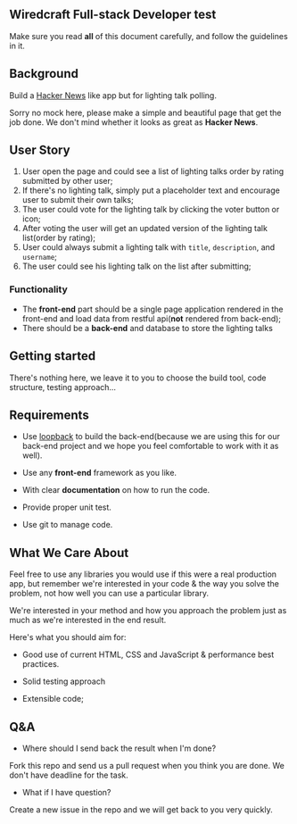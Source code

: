 Wiredcraft Full-stack Developer test
-------------------------

Make sure you read **all** of this document carefully, and follow the guidelines in it.

## Background

Build a [Hacker News](https://news.ycombinator.com/) like app but for lighting talk polling.

Sorry no mock here, please make a simple and beautiful page that get the job done. We don't mind whether it looks as great as **Hacker News**.

## User Story

1. User open the page and could see a list of lighting talks order by rating submitted by other user;
2. If there's no lighting talk, simply put a placeholder text and encourage user to submit their own talks;
3. The user could vote for the lighting talk by clicking the voter button or icon;
4. After voting the user will get an updated version of the lighting talk list(order by rating);
5. User could always submit a lighting talk with `title`, `description`, and `username`;
6. The user could see his lighting talk on the list after submitting; 

### Functionality

* The **front-end** part should be a single page application rendered in the front-end and load data from restful api(**not** rendered from back-end);
* There should be a **back-end** and database to store the lighting talks

## Getting started

There's nothing here, we leave it to you to choose the build tool, code structure, testing approach...

## Requirements

- Use [loopback](http://loopback.io/) to build the back-end(because we are using this for our back-end project and we hope you feel comfortable to work with it as well).

- Use any **front-end** framework as you like.

- With clear **documentation** on how to run the code.

- Provide proper unit test.

- Use git to manage code.


## What We Care About

Feel free to use any libraries you would use if this were a real production app, but remember we're interested in your code & the way you solve the problem, not how well you can use a particular library.

We're interested in your method and how you approach the problem just as much as we're interested in the end result.

Here's what you should aim for:

- Good use of current HTML, CSS and JavaScript & performance best practices.

- Solid testing approach

- Extensible code;

## Q&A

* Where should I send back the result when I'm done?

Fork this repo and send us a pull request when you think you are done. We don't have deadline for the task.

* What if I have question?

Create a new issue in the repo and we will get back to you very quickly.

